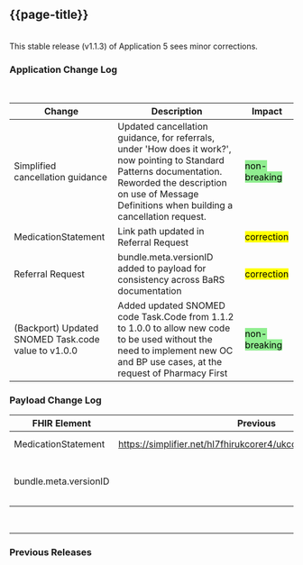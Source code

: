 ## {{page-title}}

<br>
This stable release (v1.1.3) of Application 5 sees minor corrections.
<br>


### Application Change Log


<br>


| Change                                    | Description                                     | Impact                                                                  | 
|-------------------------------------------|-------------------------------------------------|-------------------------------------------------------------------------|
| Simplified cancellation guidance   | Updated cancellation guidance, for referrals, under 'How does it work?', now pointing to Standard Patterns documentation. Reworded the description on use of Message Definitions when building a cancellation request. |   <mark style="background-color: LightGreen">non-breaking</mark>  |
| MedicationStatement  |  Link path updated in Referral Request |    <mark style="background-color: Yellow">correction</mark>  |  
| Referral Request  | bundle.meta.versionID added to payload for consistency across BaRS documentation|    <mark style="background-color: Yellow">correction</mark>  |
| (Backport) Updated SNOMED Task.code value to v1.0.0  | Added updated SNOMED code Task.Code from 1.1.2 to 1.0.0 to allow new code to be used without the need to implement new OC and BP use cases, at the request of Pharmacy First |    <mark style="background-color: LightGreen">non-breaking</mark> |
 

    
### Payload Change Log

| FHIR Element                                         | Previous | Current    | Other   | Referral/Booking | Rationale                                                                                       |  Impact  |
|------------------------------------------------------|----------|------------|---------|------------------|-------------------------------------------------------------------------------------------------|----------|
| MedicationStatement  |  https://simplifier.net/hl7fhirukcorer4/ukcoremedicationstatement         |   https://simplifier.net/hl7fhirukcorer4/ukcore-medicationstatement          | Update        | Referral Request         |FHIR link updated   |   <mark style="background-color: Yellow">correction</mark>  |  
| bundle.meta.versionID |      |   This MUST be populated with the version of the Application the bundle complies with. The Receiver will read this to know whether they are capable of processing.        | Update        | Referral Request         |Implementation guidance added   |   <mark style="background-color: Yellow">correction</mark>  | 
<br>
<hr>

### Previous Releases

